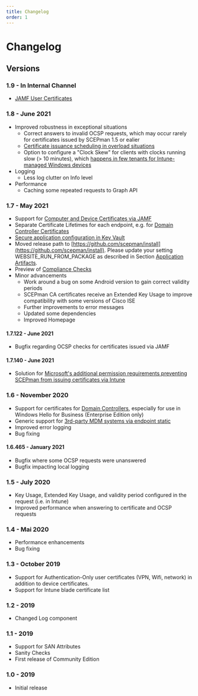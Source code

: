 ```yaml
---
title: Changelog
order: 1
---
```


# Changelog

## Versions

### 1.9 - In Internal Channel

* [JAMF User Certificates](../certificate-deployment/jamf/users.md)

### 1.8 - June 2021

* Improved robustness in exceptional situations
  * Correct answers to invalid OCSP requests, which may occur rarely for certificates issued by SCEPman 1.5 or ealier
  * [Certificate issuance scheduling in overload situations](../scepman-configuration/optional/application-settings.md#appconfig-concurrentsceprequestlimit)
  * Option to configure a "Clock Skew" for clients with clocks running slow \(&gt; 10 minutes\), which [happens in few tenants for Intune-managed Windows devices](troubleshooting/general.md#windows-10-devices-cannot-enroll-with-autopilot)
* Logging
  * Less log clutter on Info level
* Performance
  * Caching some repeated requests to Graph API

### 1.7 - May 2021

* Support for [Computer and Device Certificates via JAMF](../certificate-deployment/jamf/general.md)
* Separate Certificate Lifetimes for each endpoint, e.g. for [Domain Controller Certificates](../scepman-configuration/optional/application-settings.md#appconfig-dcvalidation-validityperioddays)
* [Secure application configuration in Key Vault](../scepman-configuration/optional/application-settings.md#secure-configuration-in-azure-key-vault)
* Moved release path to [https://github.com/scepman/install](https://github.com/scepman/install). Please update your setting WEBSITE\_RUN\_FROM\_PACKAGE as described in Section [Application Artifacts](../scepman-configuration/optional/application-artifacts.md).
* Preview of [Compliance Checks](../scepman-configuration/optional/application-settings.md#appconfig-intunevalidation-compliancecheck)
* Minor advancements
  * Work around a bug on some Android version to gain correct validity periods
  * SCEPman CA certificates receive an Extended Key Usage to improve compatibility with some versions of Cisco ISE
  * Further improvements to error messages
  * Updated some dependencies
  * Improved Homepage

#### 1.7.122 - June 2021

* Bugfix regarding OCSP checks for certificates issued via JAMF 

#### 1.7.140 - June 2021

* Solution for [Microsoft's additional permission requirements preventing SCEPman from issuing certificates via Intune](https://glueckkanja.zendesk.com/hc/en-us/articles/4402360224530-SCEPman-does-not-issue-certificates)

### 1.6 - November 2020

* Support for certificates for [Domain Controllers](../certificate-deployment/other-1/domain-controller-certificates.md), especially for use in Windows Hello for Business \(Enterprise Edition only\)
* Generic support for [3rd-party MDM systems via endpoint static](../certificate-deployment/other-1/static-certificates.md)
* Improved error logging
* Bug fixing

#### 1.6.465 - January 2021

* Bugfix where some OCSP requests were unanswered
* Bugfix impacting local logging

### 1.5 - July 2020

* Key Usage, Extended Key Usage, and validity period configured in the request \(i.e. in Intune\)
* Improved performance when answering to certificate and OCSP requests

### 1.4 - Mai 2020

* Performance enhancements
* Bug fixing

### 1.3 - October 2019

* Support for Authentication-Only user certificates \(VPN, Wifi, network\) in addition to device certificates.
* Support for Intune blade certificate list

### 1.2 - 2019

* Changed Log component

### 1.1 - 2019

* Support for SAN Attributes
* Sanity Checks
* First release of Community Edition

### 1.0 - 2019

* Initial release


